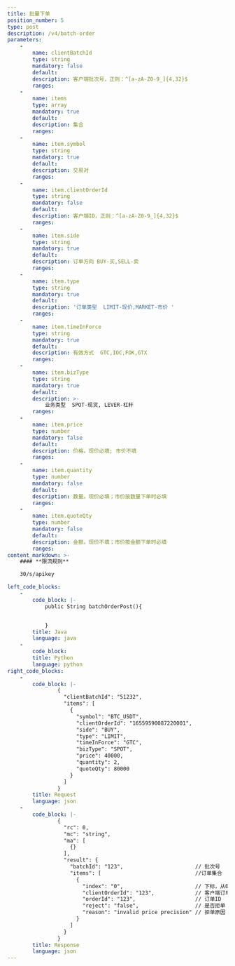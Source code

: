 ```yaml
---
title: 批量下单
position_number: 5
type: post
description: /v4/batch-order
parameters:
    -
        name: clientBatchId
        type: string
        mandatory: false
        default:
        description: 客户端批次号，正则：^[a-zA-Z0-9_]{4,32}$
        ranges:
    -
        name: items
        type: array
        mandatory: true
        default:
        description: 集合
        ranges:
    -
        name: item.symbol
        type: string
        mandatory: true
        default:
        description: 交易对
        ranges:
    -
        name: item.clientOrderId
        type: string
        mandatory: false
        default:
        description: 客户端ID，正则：^[a-zA-Z0-9_]{4,32}$
        ranges:
    -
        name: item.side
        type: string
        mandatory: true
        default:
        description: 订单方向 BUY-买,SELL-卖
        ranges:
    -
        name: item.type
        type: string
        mandatory: true
        default:
        description: '订单类型  LIMIT-现价,MARKET-市价 '
        ranges:
    -
        name: item.timeInForce
        type: string
        mandatory: true
        default:
        description: 有效方式  GTC,IOC,FOK,GTX
        ranges:
    -
        name: item.bizType
        type: string
        mandatory: true
        default:
        description: >-
            业务类型  SPOT-现货, LEVER-杠杆
        ranges:
    -
        name: item.price
        type: number
        mandatory: false
        default:
        description: 价格。现价必填; 市价不填
        ranges:
    -
        name: item.quantity
        type: number
        mandatory: false
        default:
        description: 数量。现价必填；市价按数量下单时必填
        ranges:
    -
        name: item.quoteQty
        type: number
        mandatory: false
        default:
        description: 金额。现价不填；市价按金额下单时必填
        ranges:
content_markdown: >-
    #### **限流规则**

    30/s/apikey

left_code_blocks:
    -
        code_block: |-
            public String batchOrderPost(){


            }
        title: Java
        language: java
    -
        code_block:
        title: Python
        language: python
right_code_blocks:
    -
        code_block: |-
                {
                  "clientBatchId": "51232",
                  "items": [
                    {
                      "symbol": "BTC_USDT",
                      "clientOrderId": "16559590087220001",
                      "side": "BUY",
                      "type": "LIMIT",
                      "timeInForce": "GTC",
                      "bizType": "SPOT",
                      "price": 40000,
                      "quantity": 2,
                      "quoteQty": 80000
                    }
                  ]
                }
        title: Request
        language: json
    -
        code_block: |-
                {
                  "rc": 0,
                  "mc": "string",
                  "ma": [
                    {}
                  ],
                  "result": {
                    "batchId": "123",                       // 批次号 
                    "items": [                              //订单集合
                      {
                        "index": "0",                       // 下标，从0开始 
                        "clientOrderId": "123",             // 客户端订单ID 
                        "orderId": "123",                   // 订单ID 
                        "reject": "false",                  // 是否拒单 
                        "reason": "invalid price precision" // 拒单原因 
                      }
                    ]
                  }
                }
        title: Response
        language: json
---
```


